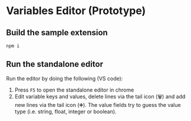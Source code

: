 # Variables Editor (Prototype)

## Build the sample extension

```bash
npm i
```

## Run the standalone editor

Run the editor by doing the following (VS code):

1. Press `F5` to open the standalone editor in chrome
2. Edit variable keys and values, delete lines via the tail icon (🗑️) and add new lines via the tail icon (➕). The value fields try to guess the value type (i.e. string, float, integer or boolean).
